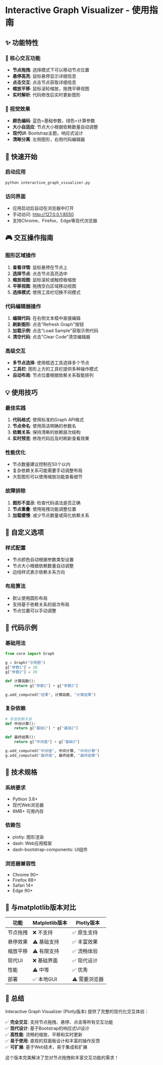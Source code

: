 # Interactive Graph Visualizer - 使用指南

## ✨ 功能特性

### 🎯 核心交互功能
- **节点拖拽**: 选择模式下可以移动节点位置
- **悬停高亮**: 鼠标悬停显示详细信息
- **点击交互**: 点击节点获取详细信息
- **缩放平移**: 鼠标滚轮缩放，拖拽平移视图
- **实时解析**: 代码修改后实时更新图形

### 🎨 视觉效果
- **颜色编码**: 蓝色=基础参数，绿色=计算参数
- **大小自适应**: 节点大小根据依赖数量自动调整
- **现代UI**: Bootstrap主题，响应式设计
- **清晰分离**: 左侧图形，右侧代码编辑器

## 🚀 快速开始

### 启动应用
```bash
python interactive_graph_visualizer.py
```

### 访问界面
- 应用启动后自动在浏览器中打开
- 手动访问: http://127.0.0.1:8050
- 支持Chrome、Firefox、Edge等现代浏览器

## 🎮 交互操作指南

### 图形区域操作
1. **查看详情**: 鼠标悬停在节点上
2. **选择节点**: 点击节点高亮选中
3. **缩放视图**: 鼠标滚轮或触控板缩放
4. **平移视图**: 拖拽空白区域移动视图
5. **选择模式**: 使用工具栏切换不同模式

### 代码编辑器操作
1. **编辑代码**: 在右侧文本框中直接编辑
2. **刷新图形**: 点击"Refresh Graph"按钮
3. **加载示例**: 点击"Load Sample"获取示例代码
4. **清空代码**: 点击"Clear Code"清空编辑器

### 高级交互
- **多节点选择**: 使用框选工具选择多个节点
- **工具栏**: 图形上方的工具栏提供多种操作模式
- **自动布局**: 节点位置根据依赖关系智能排列

## 💡 使用技巧

### 最佳实践
1. **代码格式**: 使用标准的Graph API格式
2. **节点命名**: 使用简洁明确的参数名
3. **依赖关系**: 保持清晰的依赖层次结构
4. **实时预览**: 修改代码后及时刷新查看效果

### 性能优化
- 节点数量建议控制在50个以内
- 复杂依赖关系可能需要手动调整布局
- 大型图形可以使用缩放功能查看细节

### 故障排除
1. **图形不显示**: 检查代码语法是否正确
2. **节点重叠**: 使用拖拽功能调整位置
3. **加载缓慢**: 减少节点数量或简化依赖关系

## 🎨 自定义选项

### 样式配置
- 节点颜色自动根据参数类型设置
- 节点大小根据依赖数量自动调整
- 边线样式表示依赖关系方向

### 布局算法
- 默认使用圆形布局
- 支持基于依赖关系的层次布局
- 节点位置可以手动调整

## 📝 代码示例

### 基础用法
```python
from core import Graph

g = Graph("示例图")
g["参数1"] = 10
g["参数2"] = 20

def 计算函数():
    return g["参数1"] + g["参数2"]

g.add_computed("结果", 计算函数, "计算结果")
```

### 复杂依赖
```python
# 多层依赖关系
def 中间计算():
    return g["基础1"] * g["基础2"]

def 最终结果():
    return g["中间值"] + g["基础3"]

g.add_computed("中间值", 中间计算, "中间计算")
g.add_computed("最终值", 最终结果, "最终结果")
```

## 🔧 技术规格

### 系统要求
- Python 3.8+
- 现代Web浏览器
- 8MB+ 可用内存

### 依赖包
- plotly: 图形渲染
- dash: Web应用框架
- dash-bootstrap-components: UI组件

### 浏览器兼容性
- Chrome 90+
- Firefox 88+
- Safari 14+
- Edge 90+

## 🚀 与matplotlib版本对比

| 功能 | Matplotlib版本 | Plotly版本 | 
|------|---------------|------------|
| 节点拖拽 | ❌ 不支持 | ✅ 原生支持 |
| 悬停效果 | ⚠️ 基础支持 | ✅ 丰富效果 |
| 缩放平移 | ⚠️ 有限支持 | ✅ 流畅体验 |
| 现代UI | ❌ 基础界面 | ✅ 现代设计 |
| 性能 | ⚠️ 中等 | ✅ 优秀 |
| 部署 | ✅ 本地GUI | ⚠️ 需要浏览器 |

## 🎉 总结

Interactive Graph Visualizer (Plotly版本) 提供了完整的现代化交互体验：

✅ **完全交互**: 支持节点拖拽、悬停、点击等所有交互功能  
✅ **现代设计**: 基于Bootstrap的响应式UI设计  
✅ **高性能**: 流畅的缩放、平移和实时更新  
✅ **易于使用**: 直观的双面板设计和丰富的操作反馈  
✅ **可扩展**: 基于Web技术，易于集成和扩展  

这个版本完美解决了您对节点拖拽和丰富交互功能的需求！
